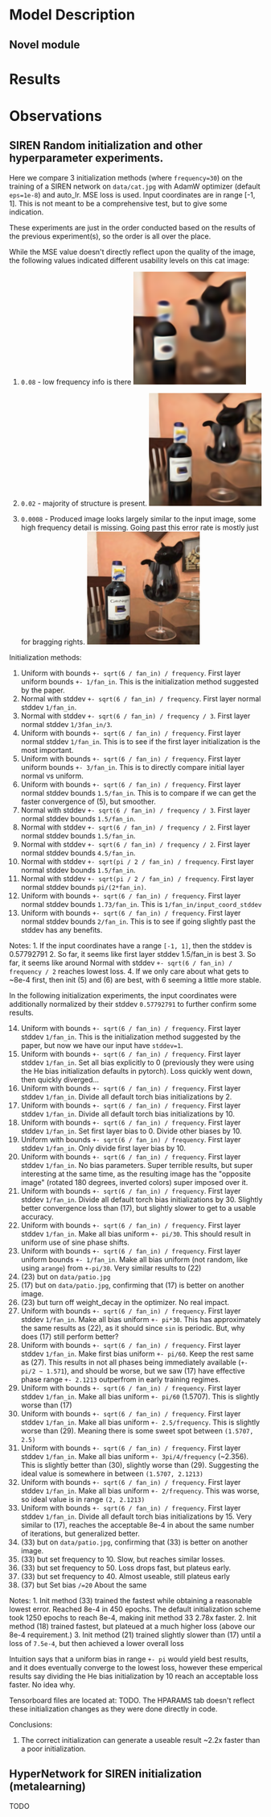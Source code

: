 
# Model Description

## Novel module

# Results

# Observations

## SIREN Random initialization and other hyperparameter experiments.

Here we compare 3 initialization methods (where `frequency=30`) on the training
of a SIREN network on `data/cat.jpg` with AdamW optimizer (default `eps=1e-8`) and auto_lr. MSE loss is used. Input coordinates are in range [-1, 1].
This is not meant to be a comprehensive test, but to give some indication.

These experiments are just in the order conducted based on the results of the previous
experiment(s), so the order is all over the place.

While the MSE value doesn't directly reflect upon the quality of the image,
the following values indicated different usability levels on this cat image:
1. `0.08` - low frequency info is there
![0.08 MSE](assets/random_init/mse/mse_0.08.png)

2. `0.02` - majority of structure is present.
![0.02 MSE](assets/random_init/mse/mse_0.02.png)

3. `0.0008` - Produced image looks largely similar to the input image, some high frequency detail is missing. Going past this error rate is mostly just for bragging rights.
![0.0008 MSE](assets/random_init/mse/mse_0.0008.png)

Initialization methods:

1. Uniform with bounds `+- sqrt(6 / fan_in) / frequency`. First layer uniform bounds `+- 1/fan_in`. This is the initialization method suggested by the paper.
2. Normal with stddev `+- sqrt(6 / fan_in) / frequency`. First layer normal stddev `1/fan_in`.
3. Normal with stddev `+- sqrt(6 / fan_in) / frequency / 3`. First layer normal stddev `1/3fan_in/3`.
4. Uniform with bounds `+- sqrt(6 / fan_in) / frequency`. First layer normal stddev `1/fan_in`. This is to see if the first layer initialization is the most important.
5. Uniform with bounds `+- sqrt(6 / fan_in) / frequency`. First layer uniform bounds `+- 3/fan_in`. This is to directly compare initial layer normal vs uniform.
6. Uniform with bounds `+- sqrt(6 / fan_in) / frequency`. First layer normal stddev bounds `1.5/fan_in`. This is to compare if we can get the faster convergence of (5), but smoother.
7. Normal with stddev `+- sqrt(6 / fan_in) / frequency / 3`. First layer normal stddev bounds `1.5/fan_in`.
8. Normal with stddev `+- sqrt(6 / fan_in) / frequency / 2`. First layer normal stddev bounds `1.5/fan_in`.
9. Normal with stddev `+- sqrt(6 / fan_in) / frequency / 2`. First layer normal stddev bounds `4.5/fan_in`.
10. Normal with stddev `+- sqrt(pi / 2 / fan_in) / frequency`. First layer normal stddev bounds `1.5/fan_in`.
11. Normal with stddev `+- sqrt(pi / 2 / fan_in) / frequency`. First layer normal stddev bounds `pi/(2*fan_in)`.
12. Uniform with bounds `+- sqrt(6 / fan_in) / frequency`. First layer normal stddev bounds `1.73/fan_in`. This is `1/fan_in/input_coord_stddev` 
13. Uniform with bounds `+- sqrt(6 / fan_in) / frequency`. First layer normal stddev bounds `2/fan_in`. This is to see if going slightly past the stddev has any benefits.

Notes:
    1. If the input coordinates have a range `[-1, 1]`, then the stddev is 0.57792791 
    2. So far, it seems like first layer stddev 1.5/fan_in is best
    3. So far, it seems like around Normal with stddev `+- sqrt(6 / fan_in) / frequency / 2` reaches lowest loss.
    4. If we only care about what gets to ~8e-4 first, then init (5) and (6) are best, with 6 seeming a little more stable. 

In the following initialization experiments, the input coordinates were additionally normalized by their stddev `0.57792791` to further confirm some results.

14. Uniform with bounds `+- sqrt(6 / fan_in) / frequency`. First layer stddev `1/fan_in`. This is the initialization method suggested by the paper, but now we have our input have `stddev=1`.
15. Uniform with bounds `+- sqrt(6 / fan_in) / frequency`. First layer stddev `1/fan_in`. Set all bias explicitly to 0 (previously they were using the He bias initialization defaults in pytorch). Loss quickly went down, then quickly diverged...
16. Uniform with bounds `+- sqrt(6 / fan_in) / frequency`. First layer stddev `1/fan_in`. Divide all default torch bias initializations by 2.
17. Uniform with bounds `+- sqrt(6 / fan_in) / frequency`. First layer stddev `1/fan_in`. Divide all default torch bias initializations by 10.
18. Uniform with bounds `+- sqrt(6 / fan_in) / frequency`. First layer stddev `1/fan_in`. Set first layer bias to 0. Divide other biases by 10.
19. Uniform with bounds `+- sqrt(6 / fan_in) / frequency`. First layer stddev `1/fan_in`. Only divide first layer bias by 10.
20. Uniform with bounds `+- sqrt(6 / fan_in) / frequency`. First layer stddev `1/fan_in`. No bias parameters. Super terrible results, but super interesting at the same time, as the resulting image has the "opposite image" (rotated 180 degrees, inverted colors) super imposed over it.
21. Uniform with bounds `+- sqrt(6 / fan_in) / frequency`. First layer stddev `1/fan_in`. Divide all default torch bias initializations by 30. Slightly better convergence loss than (17), but slightly slower to get to a usable accuracy.
22. Uniform with bounds `+- sqrt(6 / fan_in) / frequency`. First layer stddev `1/fan_in`. Make all bias uniform `+- pi/30`. This should result in uniform use of sine phase shifts.
23. Uniform with bounds `+- sqrt(6 / fan_in) / frequency`. First layer uniform bounds `+- 1/fan_in`. Make all bias uniform (not random, like using `arange`) from `+-pi/30`. Very similar results to (22)
24. (23) but on `data/patio.jpg`
25. (17) but on `data/patio.jpg`, confirming that (17) is better on another image.
26. (23) but turn off weight_decay in the optimizer. No real impact.
27. Uniform with bounds `+- sqrt(6 / fan_in) / frequency`. First layer stddev `1/fan_in`. Make all bias uniform `+- pi*30`. This has approximately the same results as (22), as it should since `sin` is periodic. But, why does (17) still perform better?
28. Uniform with bounds `+- sqrt(6 / fan_in) / frequency`. First layer stddev `1/fan_in`. Make first bias uniform `+- pi/60`. Keep the rest same as (27). This results in not all phases being immediately available (`+- pi/2 ~ 1.571`), and should be worse, but we saw (17) have effective phase range `+- 2.1213` outperfrom in early training regimes.
29. Uniform with bounds `+- sqrt(6 / fan_in) / frequency`. First layer stddev `1/fan_in`. Make all bias uniform `+- pi/60` (1.5707). This is slightly worse than (17)
30. Uniform with bounds `+- sqrt(6 / fan_in) / frequency`. First layer stddev `1/fan_in`. Make all bias uniform `+- 2.5/frequency`. This is slightly worse than (29). Meaning there is some sweet spot between `(1.5707, 2.5)`
31. Uniform with bounds `+- sqrt(6 / fan_in) / frequency`. First layer stddev `1/fan_in`. Make all bias uniform `+- 3pi/4/frequency` (~2.356). This is slightly better than (30), slightly worse than (29). Suggesting the ideal value is somewhere in between `(1.5707, 2.1213)`
32. Uniform with bounds `+- sqrt(6 / fan_in) / frequency`. First layer stddev `1/fan_in`. Make all bias uniform `+- 2/frequency`. This was worse, so ideal value is in range `(2, 2.1213)`
33. Uniform with bounds `+- sqrt(6 / fan_in) / frequency`. First layer stddev `1/fan_in`. Divide all default torch bias initializations by 15. Very similar to (17), reaches the acceptable 8e-4 in about the same number of iterations, but generalized better.
34. (33) but on `data/patio.jpg`, confirming that (33) is better on another image.
35. (33) but set frequency to 10. Slow, but reaches similar losses.
36. (33) but set frequency to 50. Loss drops fast, but plateus early.
37. (33) but set frequency to 40. Almost useable, still plateus early
38. (37) but Set bias `/=20` About the same


Notes:
    1. Init method (33) trained the fastest while obtaining a reasonable lowest error. Reached 8e-4 in 450 epochs. The default initialization scheme took 1250 epochs to reach 8e-4, making init method 33 2.78x faster.
    2. Init method (18) trained fastest, but plateued at a much higher loss (above our 8e-4 requirement.)
    3. Init method (21) trained slightly slower than (17) until a loss of `7.5e-4`, but then achieved a lower overall loss

Intuition says that a uniform bias in range `+- pi` would yield best results, and it does eventually converge to the lowest loss, however these emperical results say dividing the He bias initialization by 10 reach an acceptable loss faster. No idea why.


Tensorboard files are located at: TODO. The HPARAMS tab doesn't reflect these
initialization changes as they were done directly in code.


Conclusions:

1. The correct initialization can generate a useable result ~2.2x
   faster than a poor initialization.

## HyperNetwork for SIREN initialization (metalearning)
TODO
